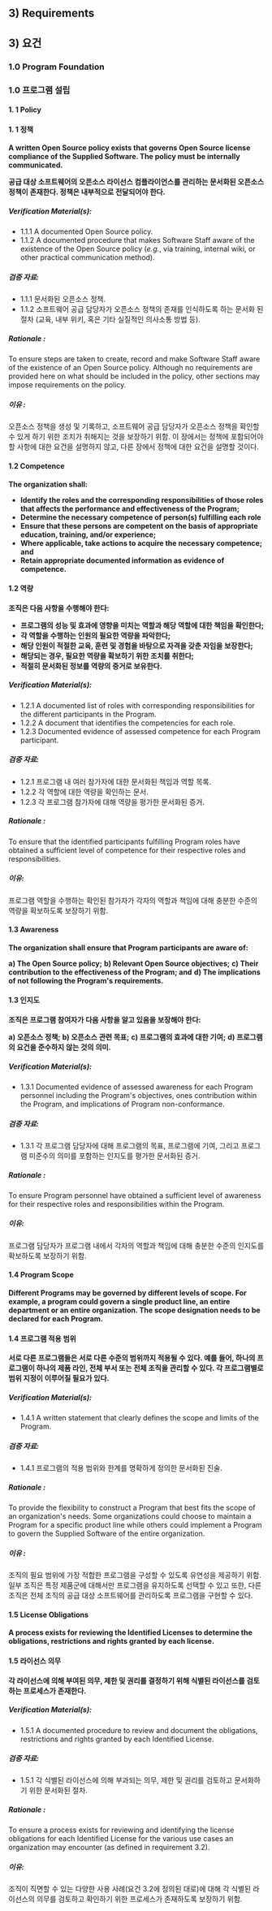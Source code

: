 
## 3) Requirements
## 3) 요건

### 1.0 Program Foundation
### 1.0 프로그램 설립

####  1. 1 Policy
####  1. 1 정책

**A written Open Source policy exists that governs Open Source license compliance of the Supplied Software. The policy must be internally communicated.**

**공급 대상 소프트웨어의 오픈소스 라이선스 컴플라이언스를 관리하는 문서화된 오픈소스 정책이 존재한다. 정책은 내부적으로 전달되어야 한다.**

##### Verification Material(s):

- 1.1.1 A documented Open Source policy.
- 1.1.2 A documented procedure that makes Software Staff aware of the existence of the Open Source policy (_e.g._, via training, internal wiki, or other practical communication method).

##### 검증 자료:

- 1.1.1 문서화된 오픈소스 정책.
- 1.1.2 소프트웨어 공급 담당자가 오픈소스 정책의 존재를 인식하도록 하는 문서화 된 절차 (교육, 내부 위키, 혹은 기타 실질적인 의사소통 방법 등).

##### Rationale :
To ensure steps are taken to create, record and make Software Staff aware of the existence of an Open Source policy. Although no requirements are provided here on what should be included in the policy, other sections may impose requirements on the policy.

##### 이유 :
오픈소스 정책을 생성 및 기록하고, 소프트웨어 공급 담당자가 오픈소스 정책을 확인할 수 있게 하기 위한 조치가 취해지는 것을 보장하기 위함. 이 장에서는 정책에 포함되어야 할 사항에 대한 요건을 설명하지 않고, 다른 장에서 정책에 대한 요건을 설명할 것이다.

#### 1.2 Competence

**The organization shall:**

- **Identify the roles and the corresponding responsibilities of those roles that affects the performance and effectiveness of the Program;**
- **Determine the necessary competence of person(s) fulfilling each role**
- **Ensure that these persons are competent on the basis of appropriate education, training, and/or experience;**
- **Where applicable, take actions to acquire the necessary competence; and**
- **Retain appropriate documented information as evidence of competence.**

#### 1.2 역량

**조직은 다음 사항을 수행해야 한다:**

- **프로그램의 성능 및 효과에 영향을 미치는 역할과 해당 역할에 대한 책임을 확인한다;**
- **각 역할을 수행하는 인원의 필요한 역량을 파악한다;**
- **해당 인원이 적절한 교육, 훈련 및 경험을 바탕으로 자격을 갖춘 자임을 보장한다;**
- **해당되는 경우, 필요한 역량을 확보하기 위한 조치를 취한다;**
- **적절히 문서화된 정보를 역량의 증거로 보유한다.**


##### Verification Material(s):

- 1.2.1 A documented list of roles with corresponding responsibilities for the different participants in the Program.
- 1.2.2 A document that identifies the competencies for each role.
- 1.2.3 Documented evidence of assessed competence for each Program participant.

##### 검증 자료:

- 1.2.1 프로그램 내 여러 참가자에 대한 문서화된 책임과 역할 목록.
- 1.2.2 각 역할에 대한 역량을 확인하는 문서.
- 1.2.3 각 프로그램 참가자에 대해 역량을 평가한 문서화된 증거.

##### Rationale :
To ensure that the identified participants fulfilling Program roles have obtained a sufficient level of competence for their respective roles and responsibilities.

##### 이유:
프로그램 역할을 수행하는 확인된 참가자가 각자의 역할과 책임에 대해 충분한 수준의 역량을 확보하도록 보장하기 위함.


#### 1.3         Awareness

**The organization shall ensure that Program participants are aware of:**

**a) The Open Source policy;**
**b) Relevant Open Source objectives;**
**c) Their contribution to the effectiveness of the Program; and**
**d) The implications of not following the Program&#39;s requirements.**

#### 1.3         인지도

**조직은 프로그램 참여자가 다음 사항을 알고 있음을 보장해야 한다:**

**a) 오픈소스 정책;**
**b) 오픈소스 관련 목표;**
**c) 프로그램의 효과에 대한 기여;**
**d) 프로그램의 요건을 준수하지 않는 것의 의미.**

##### Verification Material(s):

- 1.3.1 Documented evidence of assessed awareness for each Program personnel including the Program&#39;s objectives, ones contribution within the Program, and implications of Program non-conformance.

##### 검증 자료:

- 1.3.1 각 프로그램 담당자에 대해 프로그램의 목표, 프로그램에 기여, 그리고 프로그램 미준수의 의미를 포함하는 인지도를 평가한 문서화된 증거.

##### Rationale :
To ensure Program personnel have obtained a sufficient level of awareness for their respective roles and responsibilities within the Program.

##### 이유:
프로그램 담당자가 프로그램 내에서 각자의 역할과 책임에 대해 충분한 수준의 인지도를 확보하도록 보장하기 위함.


#### 1.4        Program Scope

**Different Programs may be governed by different levels of scope. For example, a program could govern a single product line, an entire department or an entire organization. The scope designation needs to be declared for each Program.**

#### 1.4        프로그램 적용 범위

**서로 다른 프로그램들은 서로 다른 수준의 범위까지 적용될 수 있다. 예를 들어, 하나의 프로그램이 하나의 제품 라인, 전체 부서 또는 전체 조직을 관리할 수 있다. 각 프로그램별로 범위 지정이 이루어질 필요가 있다.**

##### Verification Material(s):

- 1.4.1 A written statement that clearly defines the scope and limits of the Program.

##### 검증 자료:

- 1.4.1 프로그램의 적용 범위와 한계를 명확하게 정의한 문서화된 진술.

##### Rationale :
To provide the flexibility to construct a Program that best fits the scope of an organization&#39;s needs. Some organizations could choose to maintain a Program for a specific product line while others could implement a Program to govern the Supplied Software of the entire organization.

##### 이유 :
조직의 필요 범위에 가장 적합한 프로그램을 구성할 수 있도록 유연성을 제공하기 위함. 일부 조직은 특정 제품군에 대해서만 프로그램을 유지하도록 선택할 수 있고 또한, 다른 조직은 전체 조직의 공급 대상 소프트웨어를 관리하도록 프로그램을 구현할 수 있다.

#### 1.5        License Obligations

**A process exists for reviewing the Identified Licenses to determine the obligations, restrictions and rights granted by each license.**

#### 1.5        라이선스 의무

**각 라이선스에 의해 부여된 의무, 제한 및 권리를 결정하기 위해 식별된 라이선스를 검토하는 프로세스가 존재한다.**

##### Verification Material(s):

- 1.5.1 A documented procedure to review and document the obligations, restrictions and rights granted by each Identified License.

##### 검증 자료:

- 1.5.1 각 식별된 라이선스에 의해 부과되는 의무, 제한 및 권리를 검토하고 문서화하기 위한 문서화된 절차.

##### Rationale :

To ensure a process exists for reviewing and identifying the license obligations for each Identified License for the various use cases an organization may encounter (as defined in requirement 3.2).

##### 이유:

조직이 직면할 수 있는 다양한 사용 사례(요건 3.2에 정의된 대로)에 대해 각 식별된 라이선스의 의무를 검토하고 확인하기 위한 프로세스가 존재하도록 보장하기 위함.
